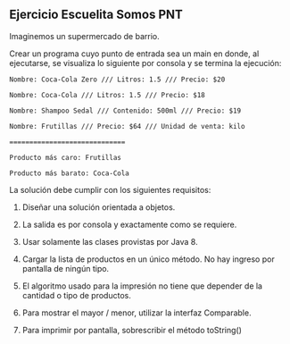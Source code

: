 ## Ejercicio Escuelita Somos PNT

Imaginemos un supermercado de barrio.

Crear un programa cuyo punto de entrada sea un main en donde, al ejecutarse, se visualiza lo siguiente por consola y se termina la ejecución:


`Nombre: Coca-Cola Zero /// Litros: 1.5 /// Precio: $20`

`Nombre: Coca-Cola /// Litros: 1.5 /// Precio: $18`

`Nombre: Shampoo Sedal /// Contenido: 500ml /// Precio: $19`

`Nombre: Frutillas /// Precio: $64 /// Unidad de venta: kilo`

`=============================`

`Producto más caro: Frutillas`

`Producto más barato: Coca-Cola`


La solución debe cumplir con los siguientes requisitos:

1. Diseñar una solución orientada a objetos.

2. La salida es por consola y exactamente como se requiere.

3. Usar solamente las clases provistas por Java 8.

4. Cargar la lista de productos en un único método. No hay ingreso por pantalla de ningún tipo.

5. El algoritmo usado para la impresión no tiene que depender de la cantidad o tipo de productos.

6. Para mostrar el mayor / menor, utilizar la interfaz Comparable. 

7. Para imprimir por pantalla, sobrescribir el método toString()
